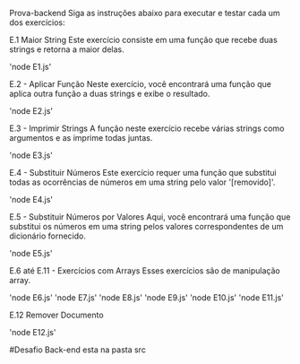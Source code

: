 Prova-backend
Siga as instruções abaixo para executar e testar cada um dos exercícios:

E.1 Maior String Este exercício consiste em uma função que recebe duas strings e retorna a maior delas.

'node E1.js'

E.2 - Aplicar Função Neste exercício, você encontrará uma função que aplica outra função a duas strings e exibe o resultado.

'node E2.js'

E.3 - Imprimir Strings A função neste exercício recebe várias strings como argumentos e as imprime todas juntas.

'node E3.js'

E.4 - Substituir Números Este exercício requer uma função que substitui todas as ocorrências de números em uma string pelo valor '[removido]'.

'node E4.js'

E.5 - Substituir Números por Valores Aqui, você encontrará uma função que substitui os números em uma string pelos valores correspondentes de um dicionário fornecido.

'node E5.js'

E.6 até E.11 - Exercícios com Arrays Esses exercícios são de manipulação array.

'node E6.js' 'node E7.js' 'node E8.js' 'node E9.js' 'node E10.js' 'node E11.js'

E.12 Remover Documento

'node E12.js'

#Desafio Back-end esta na pasta src

